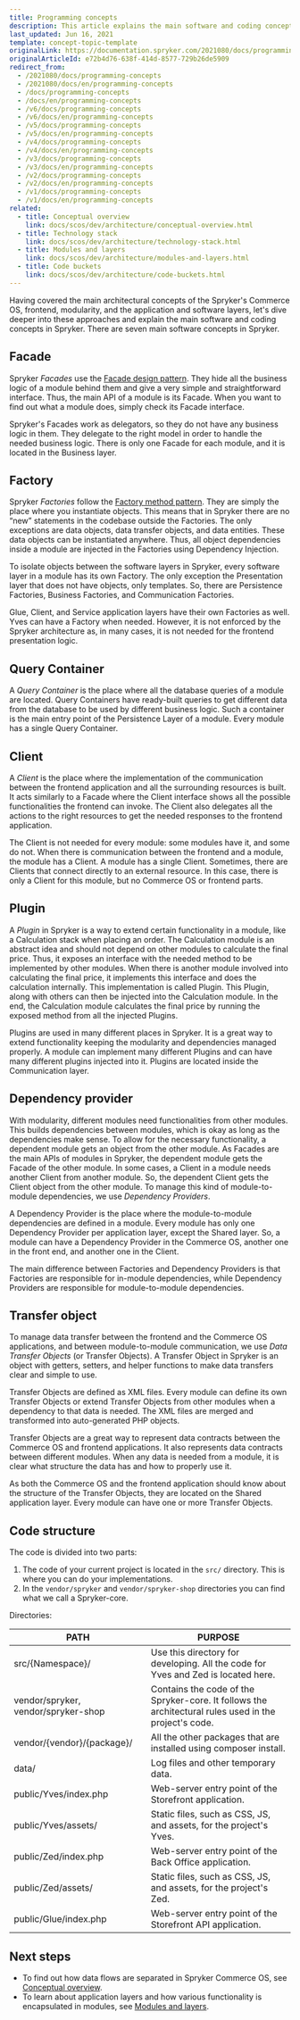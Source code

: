 ```yaml
---
title: Programming concepts
description: This article explains the main software and coding concepts used in Spryker.
last_updated: Jun 16, 2021
template: concept-topic-template
originalLink: https://documentation.spryker.com/2021080/docs/programming-concepts
originalArticleId: e72b4d76-638f-414d-8577-729b26de5909
redirect_from:
  - /2021080/docs/programming-concepts
  - /2021080/docs/en/programming-concepts
  - /docs/programming-concepts
  - /docs/en/programming-concepts
  - /v6/docs/programming-concepts
  - /v6/docs/en/programming-concepts
  - /v5/docs/programming-concepts
  - /v5/docs/en/programming-concepts
  - /v4/docs/programming-concepts
  - /v4/docs/en/programming-concepts
  - /v3/docs/programming-concepts
  - /v3/docs/en/programming-concepts
  - /v2/docs/programming-concepts
  - /v2/docs/en/programming-concepts
  - /v1/docs/programming-concepts
  - /v1/docs/en/programming-concepts
related:
  - title: Conceptual overview
    link: docs/scos/dev/architecture/conceptual-overview.html
  - title: Technology stack
    link: docs/scos/dev/architecture/technology-stack.html
  - title: Modules and layers
    link: docs/scos/dev/architecture/modules-and-layers.html
  - title: Code buckets
    link: docs/scos/dev/architecture/code-buckets.html
---
```


Having covered the main architectural concepts of the Spryker's Commerce OS, frontend, modularity, and the application and software layers, let's dive deeper into these approaches and explain the main software and coding concepts in Spryker. There are seven main software concepts in Spryker.

## Facade

Spryker *Facades* use the [Facade design pattern](https://en.wikipedia.org/wiki/Facade_pattern). They hide all the business logic of a module behind them and give a very simple and straightforward interface. Thus, the main API of a module is its Facade. When you want to find out what a module does, simply check its Facade interface.

Spryker's Facades work as delegators, so they do not have any business logic in them. They delegate to the right model in order to handle the needed business logic. There is only one Facade for each module, and it is located in the Business layer.

## Factory

Spryker *Factories* follow the [Factory method pattern](https://en.wikipedia.org/wiki/Factory_method_pattern). They are simply the place where you instantiate objects. This means that in Spryker there are no “new” statements in the codebase outside the Factories. The only exceptions are data objects, data transfer objects, and data entities. These data objects can be instantiated anywhere. Thus, all object dependencies inside a module are injected in the Factories using Dependency Injection.

To isolate objects between the software layers in Spryker, every software layer in a module has its own Factory. The only exception the Presentation layer that does not have objects, only templates. So, there are Persistence Factories, Business Factories, and Communication Factories.

Glue, Client, and Service application layers have their own Factories as well. Yves can have a Factory when needed. However, it is not enforced by the Spryker architecture as, in many cases, it is not needed for the frontend presentation logic.

## Query Container

A *Query Container* is the place where all the database queries of a module are located. Query Containers have ready-built queries to get different data from the database to be used by different business logic. Such a container is the main entry point of the Persistence Layer of a module. Every module has a single Query Container.

## Client

A *Client* is the place where the implementation of the communication between the frontend application and all the surrounding resources is built. It acts similarly to a Facade where the Client interface shows all the possible functionalities the frontend can invoke. The Client also delegates all the actions to the right resources to get the needed responses to the frontend application.

The Client is not needed for every module: some modules have it, and some do not. When there is communication between the frontend and a module, the module has a Client. A module has a single Client. Sometimes, there are Clients that connect directly to an external resource. In this case, there is only a Client for this module, but no Commerce OS or frontend parts.

## Plugin

A *Plugin* in Spryker is a way to extend certain functionality in a module, like a Calculation stack when placing an order. The Calculation module is an abstract idea and should not depend on other modules to calculate the final price. Thus, it exposes an interface with the needed method to be implemented by other modules. When there is another module involved into calculating the final price, it implements this interface and does the calculation internally. This implementation is called Plugin. This Plugin, along with others can then be injected into the Calculation module. In the end, the Calculation module calculates the final price by running the exposed method from all the injected Plugins.

Plugins are used in many different places in Spryker. It is a great way to extend functionality keeping the modularity and dependencies managed properly. A module can implement many different Plugins and can have many different plugins injected into it. Plugins are located inside the Communication layer.

## Dependency provider

With modularity, different modules need functionalities from other modules. This builds dependencies between modules, which is okay as long as the dependencies make sense. To allow for the necessary functionality, a dependent module gets an object from the other module. As Facades are the main APIs of modules in Spryker, the dependent module gets the Facade of the other module. In some cases, a Client in a module needs another Client from another module. So, the dependent Client gets the Client object from the other module. To manage this kind of module-to-module dependencies, we use *Dependency Providers*.

A Dependency Provider is the place where the module-to-module dependencies are defined in a module. Every module has only one Dependency Provider per application layer, except the Shared layer. So, a module can have a Dependency Provider in the Commerce OS, another one in the front end, and another one in the Client.

The main difference between Factories and Dependency Providers is that Factories are responsible for in-module dependencies, while Dependency Providers are responsible for module-to-module dependencies.

## Transfer object

To manage data transfer between the frontend and the Commerce OS applications, and between module-to-module communication, we use *Data Transfer Objects* (or Transfer Objects). A Transfer Object in Spryker is an object with getters, setters, and helper functions to make data transfers clear and simple to use.

Transfer Objects are defined as XML files. Every module can define its own Transfer Objects or extend Transfer Objects from other modules when a dependency to that data is needed. The XML files are merged and transformed into auto-generated PHP objects.

Transfer Objects are a great way to represent data contracts between the Commerce OS and frontend applications. It also represents data contracts between different modules. When any data is needed from a module, it is clear what structure the data has and how to properly use it.

As both the Commerce OS and the frontend application should know about the structure of the Transfer Objects, they are located on the Shared application layer. Every module can have one or more Transfer Objects.

## Code structure

The code is divided into two parts:

1. The code of your current project is located in the `src/` directory. This is where you can do your implementations.
2. In the `vendor/spryker` and `vendor/spryker-shop` directories you can find what we call a Spryker-core.

Directories:

|            PATH            |                           PURPOSE                            |
| ------------------------ | ---------------------------------------------------------- |
|      src/{Namespace}/      | Use this directory for developing. All the code for Yves and Zed is located here. |
|  vendor/spryker,  vendor/spryker-shop  | Contains the code of the Spryker-core. It follows the architectural rules used in the project's code. |
| vendor/{vendor}/{package}/ | All the other packages that are installed using composer install. |
|           data/            |  Log files and other temporary data.   |
|   public/Yves/index.php    |      Web-server entry point of the Storefront application.       |
|    public/Yves/assets/     |  Static files, such as CSS, JS, and assets, for the project's Yves.  |
|    public/Zed/index.php    |      Web-server entry point of the Back Office application.       |
|     public/Zed/assets/     |  Static files, such as CSS, JS, and assets, for the project's Zed.   |
|   public/Glue/index.php    |    Web-server entry point of the Storefront API application.     |

## Next steps

* To find out how data flows are separated in Spryker Commerce OS, see [Conceptual overview](/docs/scos/dev/architecture/conceptual-overview.html).
* To learn about application layers and how various functionality is encapsulated in modules, see [Modules and layers](/docs/scos/dev/architecture/modules-and-layers.html).
